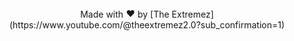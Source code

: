 <div align="center">
Made with <picture>
  <img src="https://fonts.gstatic.com/s/e/notoemoji/latest/2764_fe0f/512.gif" alt="❤" width="15" height="15"> by [The Extremez](https://www.youtube.com/@theextremez2.0?sub_confirmation=1)
</picture>
